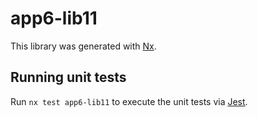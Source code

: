 # app6-lib11

This library was generated with [Nx](https://nx.dev).

## Running unit tests

Run `nx test app6-lib11` to execute the unit tests via [Jest](https://jestjs.io).
